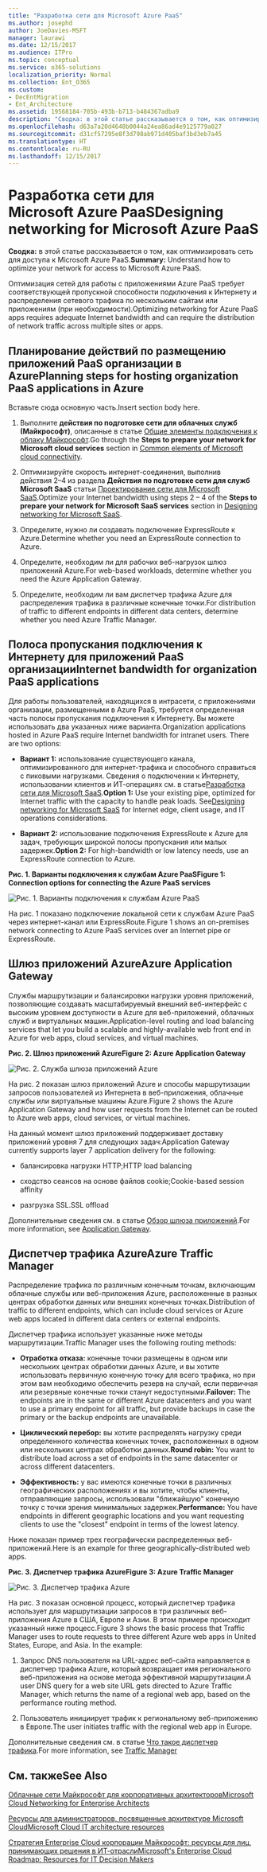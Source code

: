 ```yaml
---
title: "Разработка сети для Microsoft Azure PaaS"
ms.author: josephd
author: JoeDavies-MSFT
manager: laurawi
ms.date: 12/15/2017
ms.audience: ITPro
ms.topic: conceptual
ms.service: o365-solutions
localization_priority: Normal
ms.collection: Ent_O365
ms.custom:
- DecEntMigration
- Ent_Architecture
ms.assetid: 19568184-705b-493b-b713-b484367adba9
description: "Сводка: в этой статье рассказывается о том, как оптимизировать сеть для доступа к Microsoft Azure PaaS."
ms.openlocfilehash: d63a7a20d4648b0044a24ea86ad4e9125779a027
ms.sourcegitcommit: d31cf57295e8f3d798ab971d405baf3bd3eb7a45
ms.translationtype: HT
ms.contentlocale: ru-RU
ms.lasthandoff: 12/15/2017
---
```

# <a name="designing-networking-for-microsoft-azure-paas"></a><span data-ttu-id="8b5a3-103">Разработка сети для Microsoft Azure PaaS</span><span class="sxs-lookup"><span data-stu-id="8b5a3-103">Designing networking for Microsoft Azure PaaS</span></span>

 <span data-ttu-id="8b5a3-104">**Сводка:** в этой статье рассказывается о том, как оптимизировать сеть для доступа к Microsoft Azure PaaS.</span><span class="sxs-lookup"><span data-stu-id="8b5a3-104">**Summary:** Understand how to optimize your network for access to Microsoft Azure PaaS.</span></span>
  
<span data-ttu-id="8b5a3-105">Оптимизация сетей для работы с приложениями Azure PaaS требует соответствующей пропускной способности подключения к Интернету и распределения сетевого трафика по нескольким сайтам или приложениям (при необходимости).</span><span class="sxs-lookup"><span data-stu-id="8b5a3-105">Optimizing networking for Azure PaaS apps requires adequate Internet bandwidth and can require the distribution of network traffic across multiple sites or apps.</span></span>
  
## <a name="planning-steps-for-hosting-organization-paas-applications-in-azure"></a><span data-ttu-id="8b5a3-106">Планирование действий по размещению приложений PaaS организации в Azure</span><span class="sxs-lookup"><span data-stu-id="8b5a3-106">Planning steps for hosting organization PaaS applications in Azure</span></span>

<span data-ttu-id="8b5a3-107">Вставьте сюда основную часть.</span><span class="sxs-lookup"><span data-stu-id="8b5a3-107">Insert section body here.</span></span>
  
1. <span data-ttu-id="8b5a3-108">Выполните **действия по подготовке сети для облачных служб (Майкрософт)**, описанные в статье [Общие элементы подключения к облаку Майкрософт](common-elements-of-microsoft-cloud-connectivity.md).</span><span class="sxs-lookup"><span data-stu-id="8b5a3-108">Go through the **Steps to prepare your network for Microsoft cloud services** section in [Common elements of Microsoft cloud connectivity](common-elements-of-microsoft-cloud-connectivity.md).</span></span>
    
2. <span data-ttu-id="8b5a3-109">Оптимизируйте скорость интернет-соединения, выполнив действия 2–4 из раздела **Действия по подготовке сети для служб Microsoft SaaS** статьи [Проектирование сети для Microsoft SaaS](designing-networking-for-microsoft-saas.md).</span><span class="sxs-lookup"><span data-stu-id="8b5a3-109">Optimize your Internet bandwidth using steps 2 – 4 of the **Steps to prepare your network for Microsoft SaaS services** section in [Designing networking for Microsoft SaaS](designing-networking-for-microsoft-saas.md).</span></span>
    
3. <span data-ttu-id="8b5a3-110">Определите, нужно ли создавать подключение ExpressRoute к Azure.</span><span class="sxs-lookup"><span data-stu-id="8b5a3-110">Determine whether you need an ExpressRoute connection to Azure.</span></span>
    
4. <span data-ttu-id="8b5a3-111">Определите, необходим ли для рабочих веб-нагрузок шлюз приложений Azure.</span><span class="sxs-lookup"><span data-stu-id="8b5a3-111">For web-based workloads, determine whether you need the Azure Application Gateway.</span></span>
    
5. <span data-ttu-id="8b5a3-112">Определите, необходим ли вам диспетчер трафика Azure для распределения трафика в различные конечные точки.</span><span class="sxs-lookup"><span data-stu-id="8b5a3-112">For distribution of traffic to different endpoints in different data centers, determine whether you need Azure Traffic Manager.</span></span>
    
## <a name="internet-bandwidth-for-organization-paas-applications"></a><span data-ttu-id="8b5a3-113">Полоса пропускания подключения к Интернету для приложений PaaS организации</span><span class="sxs-lookup"><span data-stu-id="8b5a3-113">Internet bandwidth for organization PaaS applications</span></span>

<span data-ttu-id="8b5a3-p101">Для работы пользователей, находящихся в интрасети, с приложениями организации, размещенными в Azure PaaS, требуется определенная часть полосы пропускания подключения к Интернету. Вы можете использовать два указанных ниже варианта.</span><span class="sxs-lookup"><span data-stu-id="8b5a3-p101">Organization applications hosted in Azure PaaS require Internet bandwidth for intranet users. There are two options:</span></span>
  
- <span data-ttu-id="8b5a3-p102">**Вариант 1:** использование существующего канала, оптимизированного для интернет-трафика и способного справиться с пиковыми нагрузками. Сведения о подключении к Интернету, использовании клиентов и ИТ-операциях см. в статье[Разработка сети для Microsoft SaaS](designing-networking-for-microsoft-saas.md).</span><span class="sxs-lookup"><span data-stu-id="8b5a3-p102">**Option 1:** Use your existing pipe, optimized for Internet traffic with the capacity to handle peak loads. See[Designing networking for Microsoft SaaS](designing-networking-for-microsoft-saas.md) for Internet edge, client usage, and IT operations considerations.</span></span>
    
- <span data-ttu-id="8b5a3-118">**Вариант 2:** использование подключения ExpressRoute к Azure для задач, требующих широкой полосы пропускания или малых задержек.</span><span class="sxs-lookup"><span data-stu-id="8b5a3-118">**Option 2:** For high-bandwidth or low latency needs, use an ExpressRoute connection to Azure.</span></span>
    
<span data-ttu-id="8b5a3-119">**Рис. 1. Варианты подключения к службам Azure PaaS**</span><span class="sxs-lookup"><span data-stu-id="8b5a3-119">**Figure 1: Connection options for connecting the Azure PaaS services**</span></span>

![Рис. 1. Варианты подключения к службам Azure PaaS](images/Network_Poster/PaaS1.png)
  
<span data-ttu-id="8b5a3-121">На рис. 1 показано подключение локальной сети к службам Azure PaaS через интернет-канал или ExpressRoute.</span><span class="sxs-lookup"><span data-stu-id="8b5a3-121">Figure 1 shows an on-premises network connecting to Azure PaaS services over an Internet pipe or ExpressRoute.</span></span>
  
## <a name="azure-application-gateway"></a><span data-ttu-id="8b5a3-122">Шлюз приложений Azure</span><span class="sxs-lookup"><span data-stu-id="8b5a3-122">Azure Application Gateway</span></span>

<span data-ttu-id="8b5a3-123">Службы маршрутизации и балансировки нагрузки уровня приложений, позволяющие создавать масштабируемый внешний веб-интерфейс с высоким уровнем доступности в Azure для веб-приложений, облачных служб и виртуальных машин.</span><span class="sxs-lookup"><span data-stu-id="8b5a3-123">Application-level routing and load balancing services that let you build a scalable and highly-available web front end in Azure for web apps, cloud services, and virtual machines.</span></span> 
  
<span data-ttu-id="8b5a3-124">**Рис. 2. Шлюз приложений Azure**</span><span class="sxs-lookup"><span data-stu-id="8b5a3-124">**Figure 2: Azure Application Gateway**</span></span>

![Рис. 2. Служба шлюза приложений Azure](images/Network_Poster/PaaS2.png)
  
<span data-ttu-id="8b5a3-126">На рис. 2 показан шлюз приложений Azure и способы маршрутизации запросов пользователей из Интернета в веб-приложения, облачные службы или виртуальные машины Azure.</span><span class="sxs-lookup"><span data-stu-id="8b5a3-126">Figure 2 shows the Azure Application Gateway and how user requests from the Internet can be routed to Azure web apps, cloud services, or virtual machines.</span></span>
  
<span data-ttu-id="8b5a3-127">На данный момент шлюз приложений поддерживает доставку приложений уровня 7 для следующих задач:</span><span class="sxs-lookup"><span data-stu-id="8b5a3-127">Application Gateway currently supports layer 7 application delivery for the following:</span></span>
  
- <span data-ttu-id="8b5a3-128">балансировка нагрузки HTTP;</span><span class="sxs-lookup"><span data-stu-id="8b5a3-128">HTTP load balancing</span></span>
    
- <span data-ttu-id="8b5a3-129">сходство сеансов на основе файлов cookie;</span><span class="sxs-lookup"><span data-stu-id="8b5a3-129">Cookie-based session affinity</span></span>
    
- <span data-ttu-id="8b5a3-130">разгрузка SSL.</span><span class="sxs-lookup"><span data-stu-id="8b5a3-130">SSL offload</span></span>
    
<span data-ttu-id="8b5a3-131">Дополнительные сведения см. в статье [Обзор шлюза приложений](https://docs.microsoft.com/azure/application-gateway/application-gateway-introduction).</span><span class="sxs-lookup"><span data-stu-id="8b5a3-131">For more information, see [Application Gateway](https://docs.microsoft.com/azure/application-gateway/application-gateway-introduction).</span></span>
  
## <a name="azure-traffic-manager"></a><span data-ttu-id="8b5a3-132">Диспетчер трафика Azure</span><span class="sxs-lookup"><span data-stu-id="8b5a3-132">Azure Traffic Manager</span></span>

<span data-ttu-id="8b5a3-133">Распределение трафика по различным конечным точкам, включающим облачные службы или веб-приложения Azure, расположенные в разных центрах обработки данных или внешних конечных точках.</span><span class="sxs-lookup"><span data-stu-id="8b5a3-133">Distribution of traffic to different endpoints, which can include cloud services or Azure web apps located in different data centers or external endpoints.</span></span>
  
<span data-ttu-id="8b5a3-134">Диспетчер трафика использует указанные ниже методы маршрутизации.</span><span class="sxs-lookup"><span data-stu-id="8b5a3-134">Traffic Manager uses the following routing methods:</span></span>
  
- <span data-ttu-id="8b5a3-135">**Отработка отказа:** конечные точки размещены в одном или нескольких центрах обработки данных Azure, и вы хотите использовать первичную конечную точку для всего трафика, но при этом вам необходимо обеспечить резерв на случай, если первичная или резервные конечные точки станут недоступными.</span><span class="sxs-lookup"><span data-stu-id="8b5a3-135">**Failover:** The endpoints are in the same or different Azure datacenters and you want to use a primary endpoint for all traffic, but provide backups in case the primary or the backup endpoints are unavailable.</span></span>
    
- <span data-ttu-id="8b5a3-136">**Циклический перебор:** вы хотите распределять нагрузку среди определенного количества конечных точек, расположенных в одном или нескольких центрах обработки данных.</span><span class="sxs-lookup"><span data-stu-id="8b5a3-136">**Round robin:** You want to distribute load across a set of endpoints in the same datacenter or across different datacenters.</span></span>
    
- <span data-ttu-id="8b5a3-137">**Эффективность:** у вас имеются конечные точки в различных географических расположениях и вы хотите, чтобы клиенты, отправляющие запросы, использовали "ближайшую" конечную точку с точки зрения минимальных задержек.</span><span class="sxs-lookup"><span data-stu-id="8b5a3-137">**Performance:** You have endpoints in different geographic locations and you want requesting clients to use the "closest" endpoint in terms of the lowest latency.</span></span>
    
<span data-ttu-id="8b5a3-138">Ниже показан пример трех географически распределенных веб-приложений.</span><span class="sxs-lookup"><span data-stu-id="8b5a3-138">Here is an example for three geographically-distributed web apps.</span></span>
  
<span data-ttu-id="8b5a3-139">**Рис. 3. Диспетчер трафика Azure**</span><span class="sxs-lookup"><span data-stu-id="8b5a3-139">**Figure 3: Azure Traffic Manager**</span></span>

![Рис. 3. Диспетчер трафика Azure](images/Network_Poster/PaaS3.png)
  
<span data-ttu-id="8b5a3-p103">На рис. 3 показан основной процесс, который диспетчер трафика использует для маршрутизации запросов в три различных веб-приложения Azure в США, Европе и Азии. В этом примере происходит указанный ниже процесс.</span><span class="sxs-lookup"><span data-stu-id="8b5a3-p103">Figure 3 shows the basic process that Traffic Manager uses to route requests to three different Azure web apps in United States, Europe, and Asia. In the example:</span></span>
  
1. <span data-ttu-id="8b5a3-143">Запрос DNS пользователя на URL-адрес веб-сайта направляется в диспетчер трафика Azure, который возвращает имя регионального веб-приложения на основе метода эффективной маршрутизации.</span><span class="sxs-lookup"><span data-stu-id="8b5a3-143">A user DNS query for a web site URL gets directed to Azure Traffic Manager, which returns the name of a regional web app, based on the performance routing method.</span></span>
    
2. <span data-ttu-id="8b5a3-144">Пользователь инициирует трафик к региональному веб-приложению в Европе.</span><span class="sxs-lookup"><span data-stu-id="8b5a3-144">The user initiates traffic with the regional web app in Europe.</span></span>
    
<span data-ttu-id="8b5a3-145">Дополнительные сведения см. в статье [Что такое диспетчер трафика](https://docs.microsoft.com/azure/traffic-manager/traffic-manager-overview).</span><span class="sxs-lookup"><span data-stu-id="8b5a3-145">For more information, see [Traffic Manager](https://docs.microsoft.com/azure/traffic-manager/traffic-manager-overview)</span></span>
  
## <a name="see-also"></a><span data-ttu-id="8b5a3-146">См. также</span><span class="sxs-lookup"><span data-stu-id="8b5a3-146">See Also</span></span>

[<span data-ttu-id="8b5a3-147">Облачные сети Майкрософт для корпоративных архитекторов</span><span class="sxs-lookup"><span data-stu-id="8b5a3-147">Microsoft Cloud Networking for Enterprise Architects</span></span>](microsoft-cloud-networking-for-enterprise-architects.md)
  
[<span data-ttu-id="8b5a3-148">Ресурсы для администраторов, посвященные архитектуре Microsoft Cloud</span><span class="sxs-lookup"><span data-stu-id="8b5a3-148">Microsoft Cloud IT architecture resources</span></span>](microsoft-cloud-it-architecture-resources.md)

[<span data-ttu-id="8b5a3-149">Стратегия Enterprise Cloud корпорации Майкрософт: ресурсы для лиц, принимающих решения в ИТ-отрасли</span><span class="sxs-lookup"><span data-stu-id="8b5a3-149">Microsoft's Enterprise Cloud Roadmap: Resources for IT Decision Makers</span></span>](https://sway.com/FJ2xsyWtkJc2taRD)



